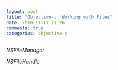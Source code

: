 ```yaml
---
layout: post
title: "Objective-c: Working with Files"
date: 2010-11-11 21:26
comments: true
categories: objective-c
---
```


*NSFileManager*


*NSFileHandle*

